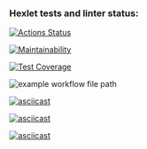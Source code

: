 ### Hexlet tests and linter status:

[![Actions Status](https://github.com/ProtoPetr/frontend-project-lvl1/workflows/hexlet-check/badge.svg)](https://github.com/ProtoPetr/frontend-project-lvl1/actions)

[![Maintainability](https://api.codeclimate.com/v1/badges/a99a88d28ad37a79dbf6/maintainability)](https://codeclimate.com/github/codeclimate/codeclimate/maintainability)

[![Test Coverage](https://api.codeclimate.com/v1/badges/a99a88d28ad37a79dbf6/test_coverage)](https://codeclimate.com/github/codeclimate/codeclimate/test_coverage)

![example workflow file path](https://github.com/actions/frontend-project-lvl1/workflows/.github/workflows/nodejs.yml/badge.svg)

[![asciicast](https://asciinema.org/a/wik7ie42joIwvvHPdRzbsmy8b.svg)](https://asciinema.org/a/wik7ie42joIwvvHPdRzbsmy8b)

[![asciicast](https://asciinema.org/a/hl2SaMkfXxbEVSTLcCW26DrAH.svg)](https://asciinema.org/a/hl2SaMkfXxbEVSTLcCW26DrAH)

[![asciicast](https://asciinema.org/a/xIHfpou4YLMI00KbVUiLTnisz.svg)](https://asciinema.org/a/xIHfpou4YLMI00KbVUiLTnisz)

